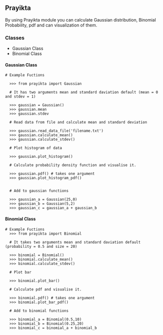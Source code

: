 ## Prayikta

<p> By using Prayikta module you can  calculate Gaussian distribution, Binomial Probability, pdf and can visualization of them. </p>

### Classes

* Gaussian Class
* Binomial Class
  
#### Gaussian Class

  ```
  # Example Fuctions

    >>> from prayikta import Gaussian
    
    # It has two arguments mean and standard daviation default (mean = 0 and stdev = 1)

    >>> gaussian = Gaussian()
    >>> gaussian.mean
    >>> gaussian.stdev

    # Read data from file and calculate mean and standard deviation

    >>> gaussian.read_data_file('filename.txt')
    >>> gaussian.calculate_mean()
    >>> gaussian.calculate_stdev()
    
    # Plot histogram of data

    >>> gaussian.plot_histogram()

    # Calculate probability density function and visualise it.

    >>> gaussian.pdf() # takes one argument
    >>> gaussian.plot_histogram_pdf()
    

    # Add to gaussian functions

    >>> gaussian_a = Gaussian(25,0)
    >>> gaussian_b = Gaussian(5,2)
    >>> gaussian_c = gaussian_a + gaussian_b
  ```

  #### Binomial Class

  ```
  # Example Fuctions
    >>> from prayikta import Binomial

    # It takes two arguments mean and standard daviation default (probability = 0.5 and size = 20)

    >>> binomial = Binomial()
    >>> binomial.calculate_mean()
    >>> binomial.calculate_stdev()
    
    # Plot bar
    
    >>> binomial.plot_bar()

    # Calculate pdf and visualise it.

    >>> binomial.pdf() # takes one argument
    >>> binomial.plot_bar_pdf()

    # Add to binomial functions

    >>> binomial_a = Binomial(0.5,10)
    >>> binomial_b = Binomial(0.25,20)
    >>> binomial_c = binomial_a + binomial_b
```